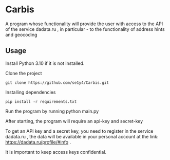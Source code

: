 # Carbis
A program whose functionality will provide the user with access to the API of the service dadata.ru , in particular - to the functionality of address hints and geocoding

## Usage
Install Python 3.10 if it is not installed.

Clone the project <br>
```
git clone https://github.com/se1y4/Carbis.git
```

Installing dependencies <br>

```
pip install -r requirements.txt
```
Run the program by running python main.py <br>

After starting, the program will require an api-key and secret-key<br>

To get an API key and a secret key, you need to register in the service dadata.ru , the data will be available in your personal account at the link: https://dadata.ru/profile/#info . <br>

It is important to keep access keys confidential.<br>
